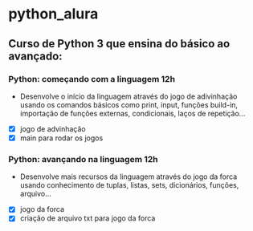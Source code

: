 # python_alura
## Curso de Python 3 que ensina do básico ao avançado:
### Python: começando com a linguagem 12h
- Desenvolve o início da linguagem através do jogo de adivinhação usando os comandos básicos como print, input, funções build-in, importação de funções externas, condicionais, laços de repetição...

- [x] jogo de advinhação
- [x] main para rodar os jogos
### Python: avançando na linguagem 12h
- Desenvolve mais recursos da linguagem através do jogo da forca usando conhecimento de tuplas, listas, sets, dicionários, funções, arquivo...

- [x] jogo da forca
- [x] criação de arquivo txt para jogo da forca
